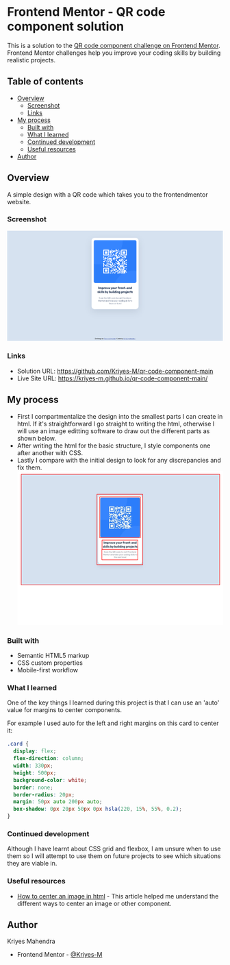 # Frontend Mentor - QR code component solution

This is a solution to the [QR code component challenge on Frontend Mentor](https://www.frontendmentor.io/challenges/qr-code-component-iux_sIO_H). Frontend Mentor challenges help you improve your coding skills by building realistic projects. 

## Table of contents

- [Overview](#overview)
  - [Screenshot](#screenshot)
  - [Links](#links)
- [My process](#my-process)
  - [Built with](#built-with)
  - [What I learned](#what-i-learned)
  - [Continued development](#continued-development)
  - [Useful resources](#useful-resources)
- [Author](#author)


## Overview

A simple design with a QR code which takes you to the frontendmentor website.

### Screenshot

![Screenshot](./images/Frontend-Mentor-QR-code-component.png)

### Links

- Solution URL: https://github.com/Kriyes-M/qr-code-component-main
- Live Site URL: https://kriyes-m.github.io/qr-code-component-main/

## My process
- First I compartmentalize the design into the smallest parts I can create in html. If it's straightforward I go straight to writing the html, otherwise I will use an image editting software to draw out the different parts as shown below.
- After writing the html for the basic structure, I style components one after another with CSS.
- Lastly I compare with the initial design to look for any discrepancies and fix them.
![Screenshot](images/qr-code-design-compartmentalized.png)

### Built with

- Semantic HTML5 markup
- CSS custom properties
- Mobile-first workflow

### What I learned

One of the key things I learned during this project is that I can use an 'auto' value for margins to center components.

For example I used auto for the left and right margins on this card to center it:

```css
.card {
  display: flex;
  flex-direction: column;
  width: 330px;
  height: 500px;
  background-color: white;
  border: none;
  border-radius: 20px;
  margin: 50px auto 200px auto;
  box-shadow: 0px 20px 50px 0px hsla(220, 15%, 55%, 0.2);
}
```

### Continued development

Although I have learnt about CSS grid and flexbox, I am unsure when to use them so I will attempt to use them on future projects to see which situations they are viable in.

### Useful resources

- [How to center an image in html](https://blog.hubspot.com/website/center-an-image-in-html) - This article helped me understand the different ways to center an image or other component.

## Author
Kriyes Mahendra
- Frontend Mentor - [@Kriyes-M](https://www.frontendmentor.io/profile/Kriyes-M)
